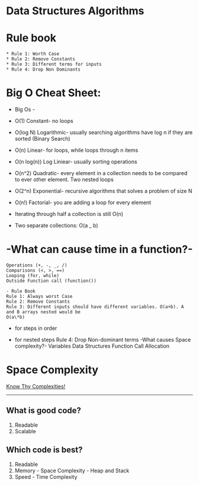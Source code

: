 # Data Structures Algorithms

# Rule book

    * Rule 1: Worth Case
    * Rule 2: Remove Constants
    * Rule 3: Different terms for inputs
    * Rule 4: Drop Non Dominants

# Big O Cheat Sheet:

-   Big Os -

*   O(1) Constant- no loops
*   O(log N) Logarithmic- usually searching algorithms have log n if they are sorted (Binary Search)
*   O(n) Linear- for loops, while loops through n items
*   O(n log(n)) Log Liniear- usually sorting operations
*   O(n^2) Quadratic- every element in a collection needs to be compared to ever other element. Two
    nested loops
*   O(2^n) Exponential- recursive algorithms that solves a problem of size N
*   O(n!) Factorial- you are adding a loop for every element

*   Iterating through half a collection is still O(n)
*   Two separate collections: O(a \_ b)

# -What can cause time in a function?-

    Operations (+, -, _, /)
    Comparisons (<, >, ==)
    Looping (for, while)
    Outside Function call (function())

    - Rule Book
    Rule 1: Always worst Case
    Rule 2: Remove Constants
    Rule 3: Different inputs should have different variables. O(a+b). A and B arrays nested would be
    O(a\*b)

-   for steps in order

-   for nested steps
    Rule 4: Drop Non-dominant terms
    -What causes Space complexity?-
    Variables
    Data Structures
    Function Call
    Allocation

# Space Complexity

[Know Thy Complexities!](https://www.bigocheatsheet.com/)

---

## What is good code?

1. Readable
2. Scalable

## Which code is best?

1. Readable
2. Memory - Space Complexity - Heap and Stack
3. Speed - Time Complexity


